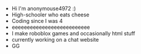- Hi I'm anonymouse4972 :)
- High-schooler who eats cheese
- Coding since I was 4
- eeeeeeeeeeeeeeeeeeeeeeeeee
- I make roboblox games and occasionally html stuff
- currently working on a chat website
- GG

<!---
anonymouse4972/anonymouse4972 is a ✨ special ✨ repository because its `README.md` (this file) appears on your GitHub profile.
You can click the Preview link to take a look at your changes.
--->
